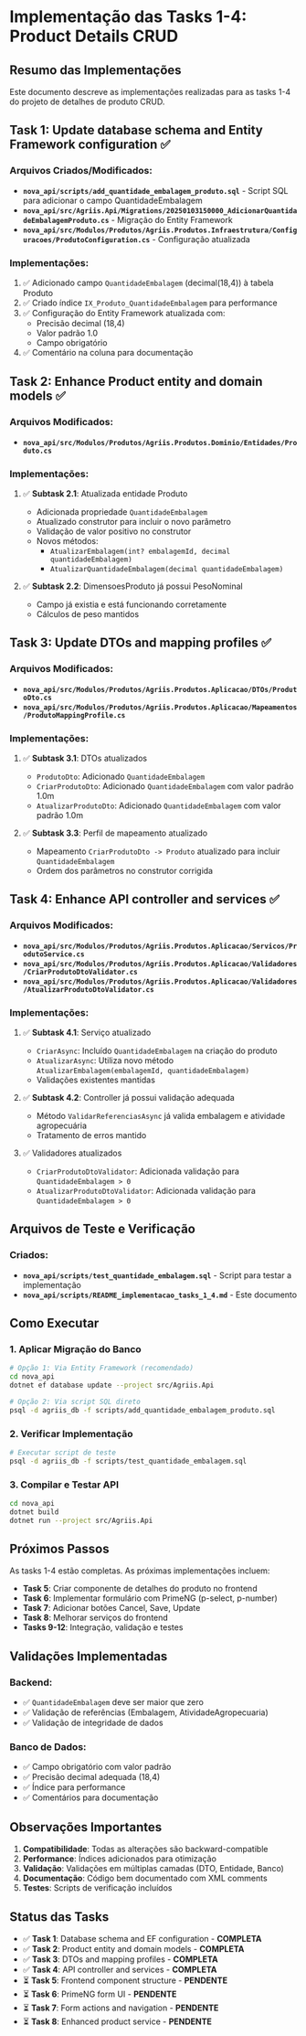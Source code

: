 # Implementação das Tasks 1-4: Product Details CRUD

## Resumo das Implementações

Este documento descreve as implementações realizadas para as tasks 1-4 do projeto de detalhes de produto CRUD.

## Task 1: Update database schema and Entity Framework configuration ✅

### Arquivos Criados/Modificados:
- **`nova_api/scripts/add_quantidade_embalagem_produto.sql`** - Script SQL para adicionar o campo QuantidadeEmbalagem
- **`nova_api/src/Agriis.Api/Migrations/20250103150000_AdicionarQuantidadeEmbalagemProduto.cs`** - Migração do Entity Framework
- **`nova_api/src/Modulos/Produtos/Agriis.Produtos.Infraestrutura/Configuracoes/ProdutoConfiguration.cs`** - Configuração atualizada

### Implementações:
1. ✅ Adicionado campo `QuantidadeEmbalagem` (decimal(18,4)) à tabela Produto
2. ✅ Criado índice `IX_Produto_QuantidadeEmbalagem` para performance
3. ✅ Configuração do Entity Framework atualizada com:
   - Precisão decimal (18,4)
   - Valor padrão 1.0
   - Campo obrigatório
4. ✅ Comentário na coluna para documentação

## Task 2: Enhance Product entity and domain models ✅

### Arquivos Modificados:
- **`nova_api/src/Modulos/Produtos/Agriis.Produtos.Dominio/Entidades/Produto.cs`**

### Implementações:
1. ✅ **Subtask 2.1**: Atualizada entidade Produto
   - Adicionada propriedade `QuantidadeEmbalagem`
   - Atualizado construtor para incluir o novo parâmetro
   - Validação de valor positivo no construtor
   - Novos métodos:
     - `AtualizarEmbalagem(int? embalagemId, decimal quantidadeEmbalagem)`
     - `AtualizarQuantidadeEmbalagem(decimal quantidadeEmbalagem)`

2. ✅ **Subtask 2.2**: DimensoesProduto já possui PesoNominal
   - Campo já existia e está funcionando corretamente
   - Cálculos de peso mantidos

## Task 3: Update DTOs and mapping profiles ✅

### Arquivos Modificados:
- **`nova_api/src/Modulos/Produtos/Agriis.Produtos.Aplicacao/DTOs/ProdutoDto.cs`**
- **`nova_api/src/Modulos/Produtos/Agriis.Produtos.Aplicacao/Mapeamentos/ProdutoMappingProfile.cs`**

### Implementações:
1. ✅ **Subtask 3.1**: DTOs atualizados
   - `ProdutoDto`: Adicionado `QuantidadeEmbalagem`
   - `CriarProdutoDto`: Adicionado `QuantidadeEmbalagem` com valor padrão 1.0m
   - `AtualizarProdutoDto`: Adicionado `QuantidadeEmbalagem` com valor padrão 1.0m

2. ✅ **Subtask 3.3**: Perfil de mapeamento atualizado
   - Mapeamento `CriarProdutoDto -> Produto` atualizado para incluir `QuantidadeEmbalagem`
   - Ordem dos parâmetros no construtor corrigida

## Task 4: Enhance API controller and services ✅

### Arquivos Modificados:
- **`nova_api/src/Modulos/Produtos/Agriis.Produtos.Aplicacao/Servicos/ProdutoService.cs`**
- **`nova_api/src/Modulos/Produtos/Agriis.Produtos.Aplicacao/Validadores/CriarProdutoDtoValidator.cs`**
- **`nova_api/src/Modulos/Produtos/Agriis.Produtos.Aplicacao/Validadores/AtualizarProdutoDtoValidator.cs`**

### Implementações:
1. ✅ **Subtask 4.1**: Serviço atualizado
   - `CriarAsync`: Incluído `QuantidadeEmbalagem` na criação do produto
   - `AtualizarAsync`: Utiliza novo método `AtualizarEmbalagem(embalagemId, quantidadeEmbalagem)`
   - Validações existentes mantidas

2. ✅ **Subtask 4.2**: Controller já possui validação adequada
   - Método `ValidarReferenciasAsync` já valida embalagem e atividade agropecuária
   - Tratamento de erros mantido

3. ✅ Validadores atualizados
   - `CriarProdutoDtoValidator`: Adicionada validação para `QuantidadeEmbalagem > 0`
   - `AtualizarProdutoDtoValidator`: Adicionada validação para `QuantidadeEmbalagem > 0`

## Arquivos de Teste e Verificação

### Criados:
- **`nova_api/scripts/test_quantidade_embalagem.sql`** - Script para testar a implementação
- **`nova_api/scripts/README_implementacao_tasks_1_4.md`** - Este documento

## Como Executar

### 1. Aplicar Migração do Banco
```bash
# Opção 1: Via Entity Framework (recomendado)
cd nova_api
dotnet ef database update --project src/Agriis.Api

# Opção 2: Via script SQL direto
psql -d agriis_db -f scripts/add_quantidade_embalagem_produto.sql
```

### 2. Verificar Implementação
```bash
# Executar script de teste
psql -d agriis_db -f scripts/test_quantidade_embalagem.sql
```

### 3. Compilar e Testar API
```bash
cd nova_api
dotnet build
dotnet run --project src/Agriis.Api
```

## Próximos Passos

As tasks 1-4 estão completas. As próximas implementações incluem:

- **Task 5**: Criar componente de detalhes do produto no frontend
- **Task 6**: Implementar formulário com PrimeNG (p-select, p-number)
- **Task 7**: Adicionar botões Cancel, Save, Update
- **Task 8**: Melhorar serviços do frontend
- **Tasks 9-12**: Integração, validação e testes

## Validações Implementadas

### Backend:
- ✅ `QuantidadeEmbalagem` deve ser maior que zero
- ✅ Validação de referências (Embalagem, AtividadeAgropecuaria)
- ✅ Validação de integridade de dados

### Banco de Dados:
- ✅ Campo obrigatório com valor padrão
- ✅ Precisão decimal adequada (18,4)
- ✅ Índice para performance
- ✅ Comentários para documentação

## Observações Importantes

1. **Compatibilidade**: Todas as alterações são backward-compatible
2. **Performance**: Índices adicionados para otimização
3. **Validação**: Validações em múltiplas camadas (DTO, Entidade, Banco)
4. **Documentação**: Código bem documentado com XML comments
5. **Testes**: Scripts de verificação incluídos

## Status das Tasks

- ✅ **Task 1**: Database schema and EF configuration - **COMPLETA**
- ✅ **Task 2**: Product entity and domain models - **COMPLETA**  
- ✅ **Task 3**: DTOs and mapping profiles - **COMPLETA**
- ✅ **Task 4**: API controller and services - **COMPLETA**
- ⏳ **Task 5**: Frontend component structure - **PENDENTE**
- ⏳ **Task 6**: PrimeNG form UI - **PENDENTE**
- ⏳ **Task 7**: Form actions and navigation - **PENDENTE**
- ⏳ **Task 8**: Enhanced product service - **PENDENTE**